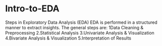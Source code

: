 # Intro-to-EDA
Steps in Exploratory Data Analysis (EDA) EDA is performed in a structured manner to extract insights. The general steps are: 
1Data Cleaning &amp; Preprocessing
2.Statistical Analysis 
3.Univariate Analysis &amp; Visualization 
4.Bivariate Analysis &amp; Visualization 
5.Interpretation of Results
